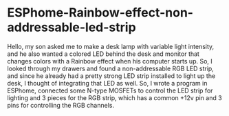 # ESPhome-Rainbow-effect-non-addressable-led-strip

Hello, my son asked me to make a desk lamp with variable light intensity, and he also wanted a colored LED behind the desk and monitor that changes colors with a Rainbow effect when his computer starts up. So, I looked through my drawers and found a non-addressable RGB LED strip, and since he already had a pretty strong LED strip installed to light up the desk, I thought of integrating that LED as well. So, I wrote a program in ESPhome, connected some N-type MOSFETs to control the LED strip for lighting and 3 pieces for the RGB strip, which has a common +12v pin and 3 pins for controlling the RGB channels.

